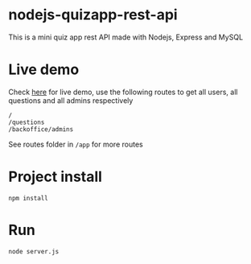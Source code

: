 # nodejs-quizapp-rest-api
This is a mini quiz app rest API made with Nodejs, Express and MySQL

# Live demo
Check [here](https://emmynem.com/quizapp-api/) for live demo, use the following routes to get all users, all questions and all admins respectively
```
/
/questions
/backoffice/admins
```
See routes folder in ```/app``` for more routes
 
# Project install
```
npm install
```

# Run
```
node server.js
```
